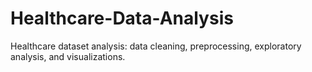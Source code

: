 # Healthcare-Data-Analysis
Healthcare dataset analysis: data cleaning, preprocessing, exploratory analysis, and visualizations.
